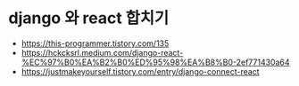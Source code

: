 # django 와 react 합치기  
- https://this-programmer.tistory.com/135
- https://hckcksrl.medium.com/django-react-%EC%97%B0%EA%B2%B0%ED%95%98%EA%B8%B0-2ef771430a64  
- https://justmakeyourself.tistory.com/entry/django-connect-react   
